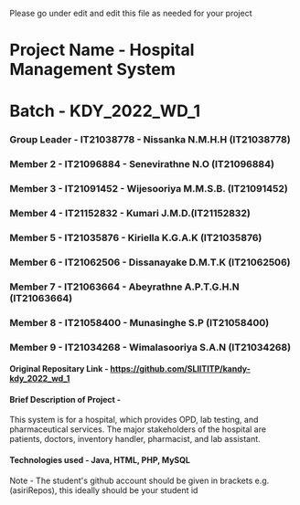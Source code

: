 Please go under edit and edit this file as needed for your project

# Project Name - Hospital Management System
# Batch - KDY_2022_WD_1
### Group Leader - IT21038778 - Nissanka N.M.H.H (IT21038778)
### Member 2 - IT21096884 - Senevirathne N.O (IT21096884)
### Member 3 - IT21091452 - Wijesooriya M.M.S.B. (IT21091452)
### Member 4 - IT21152832 - Kumari J.M.D.(IT21152832)
### Member 5 - IT21035876 - Kiriella K.G.A.K (IT21035876)
### Member 6 - IT21062506 - Dissanayake D.M.T.K (IT21062506)
### Member 7 - IT21063664 - Abeyrathne A.P.T.G.H.N (IT21063664)
### Member 8 - IT21058400 - Munasinghe S.P (IT21058400)
### Member 9 - IT21034268 - Wimalasooriya S.A.N (IT21034268)

#### Original Repositary Link - https://github.com/SLIITITP/kandy-kdy_2022_wd_1

#### Brief Description of Project - 
This system is for a hospital, which provides OPD, lab testing, and pharmaceutical services. The major stakeholders of the hospital are patients, doctors, inventory handler, pharmacist, and lab assistant.

#### Technologies used - Java, HTML, PHP, MySQL

Note - The student's github account should be given in brackets e.g. (asiriRepos), this ideally should be your student id 

